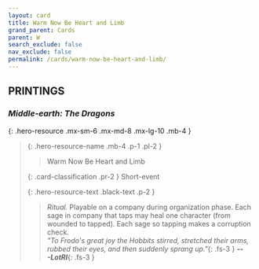 ```yaml
---
layout: card
title: Warm Now Be Heart and Limb
grand_parent: Cards
parent: W
search_exclude: false
nav_exclude: false
permalink: /cards/warm-now-be-heart-and-limb/
---
```


## PRINTINGS


### _Middle-earth: The Dragons_

{: .hero-resource .mx-sm-6 .mx-md-8 .mx-lg-10 .mb-4 }
> {: .hero-resource-name .mb-4 .p-1 .pl-2 }
> > <div class="card-mp"></div>
> > <div class="card-name">Warm Now Be Heart and Limb</div>
>
> {: .card-classification .pr-2 }
> Short-event
>
> {: .hero-resource-text .black-text .p-2 }
> > _Ritual._ Playable on a company during organization phase. Each sage in company that taps may heal one character (from wounded to tapped). Each sage so tapping makes a corruption check. <br>_"To Frodo's great joy the Hobbits stirred, stretched their arms, rubbed their eyes, and then suddenly sprang up."_{: .fs-3 } ***---&#65279;LotRI***{: .fs-3 } 
> 

